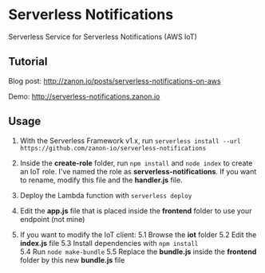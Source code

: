 # Serverless Notifications
Serverless Service for Serverless Notifications (AWS IoT)

## Tutorial

Blog post: http://zanon.io/posts/serverless-notifications-on-aws

Demo: http://serverless-notifications.zanon.io

## Usage

1. With the Serverless Framework v1.x, run `serverless install --url https://github.com/zanon-io/serverless-notifications`

2. Inside the **create-role** folder, run `npm install` and `node index` to create an IoT role. I've named the role as **serverless-notifications**. If you want to rename, modify this file and the **handler.js** file.

3. Deploy the Lambda function with `serverless deploy`

4. Edit the **app.js** file that is placed inside the **frontend** folder to use your endpoint (not mine)

5. If you want to modify the IoT client:
    5.1 Browse the **iot** folder
    5.2 Edit the **index.js** file 
    5.3 Install dependencies with `npm install`    
    5.4 Run `node make-bundle`
    5.5 Replace the **bundle.js** inside the **frontend** folder by this new **bundle.js** file
